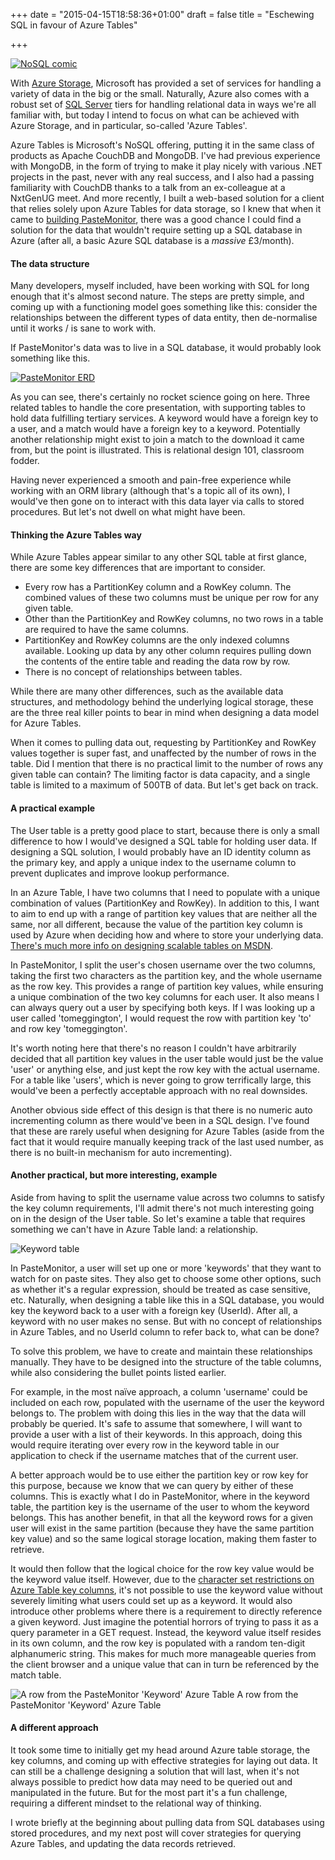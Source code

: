 +++
date = "2015-04-15T18:58:36+01:00"
draft = false
title = "Eschewing SQL in favour of Azure Tables"

+++

[![NoSQL comic](https://az761005.vo.msecnd.net/uploads/2015/04/nosql_expert.png)](http://geekandpoke.typepad.com/geekandpoke/2011/01/nosql.html)

With [Azure Storage](http://azure.microsoft.com/en-gb/services/storage/), Microsoft has provided a set of services for handling a variety of data in the big or the small. Naturally, Azure also comes with a robust set of [SQL Server](http://azure.microsoft.com/en-gb/services/sql-database/) tiers for handling relational data in ways we're all familiar with, but today I intend to focus on what can be achieved with Azure Storage, and in particular, so-called 'Azure Tables'.

Azure Tables is Microsoft's NoSQL offering, putting it in the same class of products as Apache CouchDB and MongoDB. I've had previous experience with MongoDB, in the form of trying to make it play nicely with various .NET projects in the past, never with any real success, and I also had a passing familiarity with CouchDB thanks to a talk from an ex-colleague at a NxtGenUG meet. And more recently, I built a web-based solution for a client that relies solely upon Azure Tables for data storage, so I knew that when it came to [building PasteMonitor](http://www.tomeggington.co.uk/pastemonitor-a-tracking-service-for-paste-sites/ "PasteMonitor: a tracking service for paste sites"), there was a good chance I could find a solution for the data that wouldn't require setting up a SQL database in Azure (after all, a basic Azure SQL database is a _massive_ £3/month).

#### The data structure

Many developers, myself included, have been working with SQL for long enough that it's almost second nature. The steps are pretty simple, and coming up with a functioning model goes something like this: consider the relationships between the different types of data entity, then de-normalise until it works / is sane to work with.

If PasteMonitor's data was to live in a SQL database, it would probably look something like this.

[![PasteMonitor ERD](https://az761005.vo.msecnd.net/uploads/2015/04/pastemonitor_erd.png)](https://az761005.vo.msecnd.net/uploads/2015/04/pastemonitor_erd.png)

As you can see, there's certainly no rocket science going on here. Three related tables to handle the core presentation, with supporting tables to hold data fulfilling tertiary services. A keyword would have a foreign key to a user, and a match would have a foreign key to a keyword. Potentially another relationship might exist to join a match to the download it came from, but the point is illustrated. This is relational design 101, classroom fodder.

Having never experienced a smooth and pain-free experience while working with an ORM library (although that's a topic all of its own), I would've then gone on to interact with this data layer via calls to stored procedures. But let's not dwell on what might have been.

#### Thinking the Azure Tables way

While Azure Tables appear similar to any other SQL table at first glance, there are some key differences that are important to consider.

*   Every row has a PartitionKey column and a RowKey column. The combined values of these two columns must be unique per row for any given table.
*   Other than the PartitionKey and RowKey columns, no two rows in a table are required to have the same columns.
*   PartitionKey and RowKey columns are the only indexed columns available. Looking up data by any other column requires pulling down the contents of the entire table and reading the data row by row.
*   There is no concept of relationships between tables.

While there are many other differences, such as the available data structures, and methodology behind the underlying logical storage, these are the three real killer points to bear in mind when designing a data model for Azure Tables.

When it comes to pulling data out, requesting by PartitionKey and RowKey values together is super fast, and unaffected by the number of rows in the table. Did I mention that there is no practical limit to the number of rows any given table can contain? The limiting factor is data capacity, and a single table is limited to a maximum of 500TB of data. But let's get back on track.

#### A practical example

The User table is a pretty good place to start, because there is only a small difference to how I would've designed a SQL table for holding user data. If designing a SQL solution, I would probably have an ID identity column as the primary key, and apply a unique index to the username column to prevent duplicates and improve lookup performance.

In an Azure Table, I have two columns that I need to populate with a unique combination of values (PartitionKey and RowKey). In addition to this, I want to aim to end up with a range of partition key values that are neither all the same, nor all different, because the value of the partition key column is used by Azure when deciding how and where to store your underlying data. [There's much more info on designing scalable tables on MSDN](https://msdn.microsoft.com/en-us/library/azure/hh508997.aspx).

In PasteMonitor, I split the user's chosen username over the two columns, taking the first two characters as the partition key, and the whole username as the row key. This provides a range of partition key values, while ensuring a unique combination of the two key columns for each user. It also means I can always query out a user by specifying both keys. If I was looking up a user called 'tomeggington', I would request the row with partition key 'to' and row key 'tomeggington'.

It's worth noting here that there's no reason I couldn't have arbitrarily decided that all partition key values in the user table would just be the value 'user' or anything else, and just kept the row key with the actual username. For a table like 'users', which is never going to grow terrifically large, this would've been a perfectly acceptable approach with no real downsides.

Another obvious side effect of this design is that there is no numeric auto incrementing column as there would've been in a SQL design. I've found that these are rarely useful when designing for Azure Tables (aside from the fact that it would require manually keeping track of the last used number, as there is no built-in mechanism for auto incrementing).

#### Another practical, but more interesting, example

Aside from having to split the username value across two columns to satisfy the key column requirements, I'll admit there's not much interesting going on in the design of the User table. So let's examine a table that requires something we can't have in Azure Table land: a relationship.

![Keyword table](https://az761005.vo.msecnd.net/uploads/2015/04/keyword_table.png)

In PasteMonitor, a user will set up one or more 'keywords' that they want to watch for on paste sites. They also get to choose some other options, such as whether it's a regular expression, should be treated as case sensitive, etc. Naturally, when designing a table like this in a SQL database, you would key the keyword back to a user with a foreign key (UserId). After all, a keyword with no user makes no sense. But with no concept of relationships in Azure Tables, and no UserId column to refer back to, what can be done?

To solve this problem, we have to create and maintain these relationships manually. They have to be designed into the structure of the table columns, while also considering the bullet points listed earlier.

For example, in the most naïve approach, a column 'username' could be included on each row, populated with the username of the user the keyword belongs to. The problem with doing this lies in the way that the data will probably be queried. It's safe to assume that somewhere, I will want to provide a user with a list of their keywords. In this approach, doing this would require iterating over every row in the keyword table in our application to check if the username matches that of the current user.

A better approach would be to use either the partition key or row key for this purpose, because we know that we can query by either of these columns. This is exactly what I do in PasteMonitor, where in the keyword table, the partition key is the username of the user to whom the keyword belongs. This has another benefit, in that all the keyword rows for a given user will exist in the same partition (because they have the same partition key value) and so the same logical storage location, making them faster to retrieve.

It would then follow that the logical choice for the row key value would be the keyword value itself. However, due to the [character set restrictions on Azure Table key columns](https://msdn.microsoft.com/library/azure/dd179338.aspx), it's not possible to use the keyword value without severely limiting what users could set up as a keyword. It would also introduce other problems where there is a requirement to directly reference a given keyword. Just imagine the potential horrors of trying to pass it as a query parameter in a GET request. Instead, the keyword value itself resides in its own column, and the row key is populated with a random ten-digit alphanumeric string. This makes for much more manageable queries from the client browser and a unique value that can in turn be referenced by the match table.

![A row from the PasteMonitor 'Keyword' Azure Table](https://az761005.vo.msecnd.net/uploads/2015/04/keyword_row.png) A row from the PasteMonitor 'Keyword' Azure Table

#### A different approach

It took some time to initially get my head around Azure table storage, the key columns, and coming up with effective strategies for laying out data. It can still be a challenge designing a solution that will last, when it's not always possible to predict how data may need to be queried out and manipulated in the future. But for the most part it's a fun challenge, requiring a different mindset to the relational way of thinking.

I wrote briefly at the beginning about pulling data from SQL databases using stored procedures, and my next post will cover strategies for querying Azure Tables, and updating the data records retrieved.